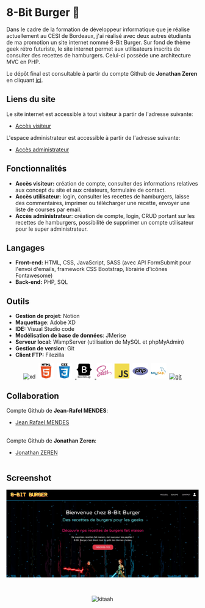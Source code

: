 
# 8-Bit Burger 🍔

Dans le cadre de la formation de développeur informatique que je réalise actuellement au CESI de Bordeaux, j'ai réalisé avec deux autres étudiants de ma promotion un site internet nommé 8-Bit Burger. Sur fond de thème geek rétro futuriste, le site internet permet aux utilisateurs inscrits de consulter des recettes de hamburgers. Celui-ci possède une architecture MVC en PHP.

Le dépôt final est consultable à partir du compte Github de **Jonathan Zeren** en cliquant <a href="https://github.com/jon-zer-1113/b3" target="_blank" rel="noreferrer">ici</a>.


## Liens du site

Le site internet est accessible à tout visiteur à partir de l'adresse suivante:
- [Accès visiteur](https://8bit-burger.melanieroussy.fr)

L'espace administrateur est accessible à partir de l'adresse suivante:
 - [Accès administrateur](https://8bit-burger.melanieroussy.fr/index.php?p=accueil-admin)


## Fonctionnalités

- **Accès visiteur:** création de compte, consulter des informations relatives aux concept du site et aux créateurs, formulaire de contact.
- **Accès utilisateur:** login, consulter les recettes de hamburgers, laisse des commentaires, imprimer ou télécharger une recette, envoyer une liste de courses par email.
- **Accès administrateur**: création de compte, login, CRUD portant sur les recettes de hamburgers, possibilité de supprimer un compte utilisateur pour le super administrateur.  


## Langages

- **Front-end:** HTML, CSS, JavaScript, SASS (avec API FormSubmit pour l'envoi d'emails, framework CSS Bootstrap, librairie d'icônes Fontawesome)
- **Back-end:** PHP, SQL


## Outils

- **Gestion de projet**: Notion
- **Maquettage**: Adobe XD
- **IDE:** Visual Studio code
- **Modélisation de base de données**: JMerise
- **Serveur local:** WampServer (utilisation de MySQL et phpMyAdmin)
- **Gestion de version**: Git
- **Client FTP:** Filezilla

<p align="center"><img src="https://cdn.worldvectorlogo.com/logos/adobe-xd.svg" alt="xd" width="40" height="40"/></a>&nbsp;&nbsp;<a href="https://www.w3.org/html/" target="_blank" rel="noreferrer"><img src="https://raw.githubusercontent.com/devicons/devicon/master/icons/html5/html5-original-wordmark.svg" alt="html5" width="40" height="40"/></a>&nbsp;&nbsp;<a href="https://www.w3schools.com/css/" target="_blank" rel="noreferrer"><img src="https://raw.githubusercontent.com/devicons/devicon/master/icons/css3/css3-original-wordmark.svg" alt="css3" width="40" height="40"/></a>&nbsp;&nbsp;<a href="https://getbootstrap.com" target="_blank" rel="noreferrer"> <img src="https://raw.githubusercontent.com/devicons/devicon/master/icons/bootstrap/bootstrap-plain-wordmark.svg" alt="bootstrap" width="40" height="40"/></a>&nbsp;&nbsp;<a href="https://sass-lang.com" target="_blank" rel="noreferrer"> <img src="https://raw.githubusercontent.com/devicons/devicon/master/icons/sass/sass-original.svg" alt="sass" width="40" height="40"/></a>&nbsp;&nbsp;<a href="https://developer.mozilla.org/en-US/docs/Web/JavaScript" target="_blank" rel="noreferrer"><img src="https://raw.githubusercontent.com/devicons/devicon/master/icons/javascript/javascript-original.svg" alt="javascript" width="40" height="40"/></a>&nbsp;&nbsp;<a href="https://www.w3schools.com/css/" target="_blank" rel="noreferrer"><a href="https://www.php.net" target="_blank" rel="noreferrer"><img src="https://raw.githubusercontent.com/devicons/devicon/master/icons/php/php-original.svg" alt="php" width="40" height="40"/></a>&nbsp;&nbsp;<img src="https://raw.githubusercontent.com/devicons/devicon/master/icons/mysql/mysql-original-wordmark.svg" alt="mysql" width="40" height="40"/></a>&nbsp;&nbsp;<a href="https://git-scm.com/" target="_blank" rel="noreferrer"><img src="https://www.vectorlogo.zone/logos/git-scm/git-scm-icon.svg" alt="git" width="40" height="40"/></a></p>

## Collaboration

Compte Github de **Jean-Rafel MENDES**:
- [Jean Rafael MENDES](https://github.com/Rafael3378)<br><br>

Compte Github de **Jonathan Zeren**:
- [Jonathan ZEREN](https://github.com/jon-zer-1113)<br><br>


## Screenshot

<p><img src="screenshot.jpg" alt="screenshot du site Retro Mania"></p><br>

<p align="center"> <img src="https://komarev.com/ghpvc/?username=kitaah&color=brightgreen" alt="kitaah" /></p>
